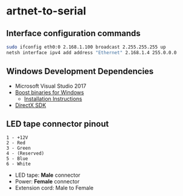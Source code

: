 # artnet-to-serial

## Interface configuration commands

```bash
sudo ifconfig eth0:0 2.168.1.100 broadcast 2.255.255.255 up
netsh interface ipv4 add address "Ethernet" 2.168.1.4 255.0.0.0
```

## Windows Development Dependencies
- Microsoft Visual Studio 2017
- [Boost binaries for Windows](https://www.boost.org/users/download/)
  - [Installation Instructions](https://www.boost.org/doc/libs/1_67_0/more/getting_started/windows.html#build-from-the-visual-studio-ide)
- [DirectX SDK](https://www.microsoft.com/en-us/download/details.aspx?id=6812)

## LED tape connector pinout
```
1 - +12V
2 - Red
3 - Green
4 - (Reserved)
5 - Blue
6 - White
```

- LED tape: **Male** connector
- Power: **Female** connector
- Extension cord: Male to Female
